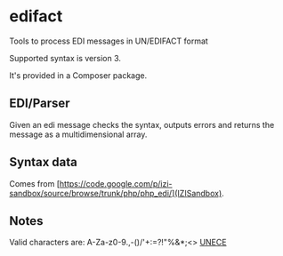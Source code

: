 edifact
=======

Tools to process EDI messages in UN/EDIFACT format

Supported syntax is version 3.

It's provided in a Composer package.

EDI/Parser
------------------
Given an edi message checks the syntax, outputs errors and returns the message as a multidimensional array.

Syntax data
----------
Comes from [https://code.google.com/p/izi-sandbox/source/browse/trunk/php/php_edi/](IZISandbox).


Notes
------
Valid characters are: A-Za-z0-9.,-()/'+:=?!"%&*;<> [UNECE](http://www.unece.org/trade/untdid/texts/d422_d.htm#p5.1)